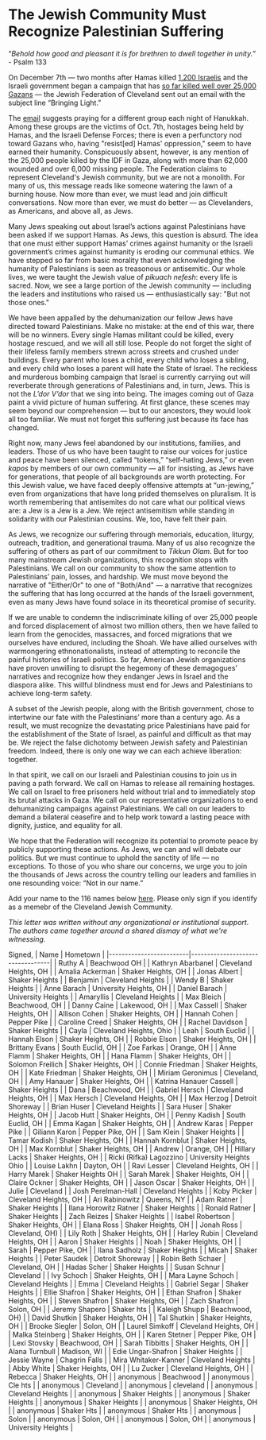 # The Jewish Community Must Recognize Palestinian Suffering


“*Behold how good and pleasant it is for brethren to dwell together in unity.*” - Psalm 133

On December 7th — two months after Hamas killed [1,200 Israelis](https://www.nytimes.com/2023/11/12/world/middleeast/israel-death-toll-hamas-attack.html) and the Israeli government began a campaign that has [so far killed well over 25,000 Gazans](https://www.reuters.com/world/middle-east/death-toll-israeli-strikes-gaza-passes-25000-gaza-health-officials-say-2024-01-21/) — the Jewish Federation of Cleveland sent out an email with the subject line “Bringing Light.”

The [email](https://www.jewishcleveland.org/news/blog/bringing_light/) suggests praying for a different group each night of Hanukkah. Among these groups are the victims of Oct. 7th, hostages being held by Hamas, and the Israeli Defense Forces; there is even a perfunctory nod toward Gazans who, having "resist[ed] Hamas' oppression," seem to have earned their humanity. Conspicuously absent, however, is any mention of the 25,000 people killed by the IDF in Gaza, along with more than 62,000 wounded and over 6,000 missing people. The Federation claims to represent Cleveland's Jewish community, but we are not a monolith. For many of us, this message reads like someone watering the lawn of a burning house. Now more than ever, we must lead and join difficult conversations. Now more than ever, we must do better — as Clevelanders, as Americans, and above all, as Jews.

Many Jews speaking out about Israel’s actions against Palestinians have been asked if we support Hamas. As Jews, this question is absurd. The idea that one must either support Hamas’ crimes against humanity or the Israeli government’s crimes against humanity is eroding our communal ethics. We have stepped so far from basic morality that even acknowledging the humanity of Palestinians is seen as treasonous or antisemitic. Our whole lives, we were taught the Jewish value of *pikuach nefesh*: every life is sacred. Now, we see a large portion of the Jewish community — including the leaders and institutions who raised us — enthusiastically say: "But not those ones." 

We have been appalled by the dehumanization our fellow Jews have directed toward Palestinians. Make no mistake: at the end of this war, there will be no winners. Every single Hamas militant could be killed, every hostage rescued, and we will all still lose. People do not forget the sight of their lifeless family members strewn across streets and crushed under buildings. Every parent who loses a child, every child who loses a sibling, and every child who loses a parent will hate the State of Israel. The reckless and murderous bombing campaign that Israel is currently carrying out will reverberate through generations of Palestinians and, in turn, Jews. This is not the *L’dor V’dor* that we sing into being. The images coming out of Gaza paint a vivid picture of human suffering. At first glance, these scenes may seem beyond our comprehension — but to our ancestors, they would look all too familiar. We must not forget this suffering just because its face has changed.

Right now, many Jews feel abandoned by our institutions, families, and leaders. Those of us who have been taught to raise our voices for justice and peace have been silenced, called “tokens,” “self-hating Jews,” or even *kapos* by members of our own community — all for insisting, as Jews have for generations, that people of all backgrounds are worth protecting. For this Jewish value, we have faced deeply offensive attempts at “un-jewing,” even from organizations that have long prided themselves on pluralism. It is worth remembering that antisemites do not care what our political views are: a Jew is a Jew is a Jew. We reject antisemitism while standing in solidarity with our Palestinian cousins. We, too, have felt their pain.

As Jews, we recognize our suffering through memorials, education, liturgy, outreach, tradition, and generational trauma. Many of us also recognize the suffering of others as part of our commitment to *Tikkun Olam*. But for too many mainstream Jewish organizations, this recognition stops with Palestinians. We call on our community to show the same attention to Palestinians’ pain, losses, and hardship. We must move beyond the narrative of "Either/Or" to one of "Both/And" — a narrative that recognizes the suffering that has long occurred at the hands of the Israeli government, even as many Jews have found solace in its theoretical promise of security.

If we are unable to condemn the indiscriminate killing of over 25,000 people and forced displacement of almost two million others, then we have failed to learn from the genocides, massacres, and forced migrations that we ourselves have endured, including the Shoah. We have allied ourselves with warmongering ethnonationalists, instead of attempting to reconcile the painful histories of Israeli politics. So far, American Jewish organizations have proven unwilling to disrupt the hegemony of these demagogues’ narratives and recognize how they endanger Jews in Israel and the diaspora alike. This willful blindness must end for Jews and Palestinians to achieve long-term safety.

A subset of the Jewish people, along with the British government, chose to intertwine our fate with the Palestinians’ more than a century ago. As a result, we must recognize the devastating price Palestinians have paid for the establishment of the State of Israel, as painful and difficult as that may be. We reject the false dichotomy between Jewish safety and Palestinian freedom. Indeed, there is only one way we can each achieve liberation: together.

In that spirit, we call on our Israeli and Palestinian cousins to join us in paving a path forward. We call on Hamas to release all remaining hostages. We call on Israel to free prisoners held without trial and to immediately stop its brutal attacks in Gaza. We call on our representative organizations to end dehumanizing campaigns against Palestinians. We call on our leaders to demand a bilateral ceasefire and to help work toward a lasting peace with dignity, justice, and equality for all.

We hope that the Federation will recognize its potential to promote peace by publicly supporting these actions. As Jews, we can and will debate our politics. But we must continue to uphold the sanctity of life — no exceptions. To those of you who share our concerns, we urge you to join the thousands of Jews across the country telling our leaders and families in one resounding voice: “Not in our name.”  

Add your name to the 116 names below [here](https://docs.google.com/forms/d/e/1FAIpQLSc6N84YPxTcUhnXVO90urALeIatt25OgEnM0Cclw6Xa64W8YQ/viewform). Please only sign if you identify as a memebr of the Cleveland Jewish Community.

*This letter was written without any organizational or institutional support. The authors came together around a shared dismay of what we're witnessing.*

Signed,
| Name                    | Hometown                         |
|-------------------------|----------------------------------|
| Ruthy A                 | Beachwood OH                     |
| Kathryn Abarbanel       | Cleveland Heights, OH            |
| Amalia Ackerman         | Shaker Heights, OH               |
| Jonas Albert            | Shaker Heights                   |
| Benjamin                | Cleveland Heights                |
| Wendy B                 | Shaker Heights                   |
| Anne Barach             | University Heights, OH           |
| Daniel Barach           | University Heights               |
| Amaryllis               | Cleveland Heights                |
| Max Bleich              | Beachwood, OH                    |
| Danny Caine             | Lakewood, OH                     |
| Max Cassell             | Shaker Heights, OH               |
| Allison Cohen           | Shaker Heights, OH               |
| Hannah Cohen            | Pepper Pike                      |
| Caroline Creed          | Shaker Heights, OH               |
| Rachel Davidson         | Shaker Heights                   |
| Cayla                   | Cleveland Heights, Ohio          |
| Leah                    | South Euclid                     |
| Hannah Elson            | Shaker Heights, OH               |
| Robbie Elson            | Shaker Heights, OH               |
| Brittany Evans          | South Euclid, OH                 |
| Zoe Farkas              | Orange, OH                       |
| Anne Flamm              | Shaker Heights, OH               |
| Hana Flamm              | Shaker Heights, OH               |
| Solomon Freilich        | Shaker Heights, OH               |
| Connie Friedman         | Shaker Heights, OH               |
| Kate Friedman           | Shaker Heights, OH               |
| Miriam Geronimus        | Cleveland, OH                    |
| Amy Hanauer             | Shaker Heights, OH               |
| Katrina Hanauer Cassell | Shaker Heights                   |
| Dana                    | Beachwood, OH                    |
| Gabriel Hersch          | Cleveland Heights, OH            |
| Max Hersch              | Cleveland Heights, OH            |
| Max Herzog              | Detroit Shoreway                 |
| Brian Huser             | Cleveland Heights                |
| Sara Huser              | Shaker Heights, OH               |
| Jacob Hutt              | Shaker Heights, OH               |
| Penny Kadish            | South Euclid, OH                 |
| Emma Kagan              | Shaker Heights, OH               |
| Andrew Karas            | Pepper Pike                      |
| Giliann Karon           | Pepper Pike, OH                  |
| Sam Klein               | Shaker Heights                   |
| Tamar  Kodish           | Shaker Heights, OH               |
| Hannah Kornblut         | Shaker Heights, OH               |
| Max Kornblut            | Shaker Heights, OH               |
| Andrew                  | Orange, OH                       |
| Hillary Lacks           | Shaker Heights, OH               |
| Ricki (Rifka) Lagozzino | University Heights Ohio          |
| Louise Lakhn            | Dayton, OH                       |
| Ravi Lesser             | Cleveland Heights, OH            |
| Harry Marek             | Shaker Heights OH                |
| Sarah Marek             | Shaker Heights, OH               |
| Claire Ockner           | Shaker Heights, OH               |
| Jason Oscar             | Shaker Heights, OH               |
| Julie                   | Cleveland                        |
| Josh Perelman-Hall      | Cleveland Heights                |
| Koby Picker             | Cleveland Heights, OH            |
| Ari Rabinowitz          | Queens, NY                       |
| Adam Ratner             | Shaker Heights                   |
| Ilana Horowitz Ratner   | Shaker Heights                   |
| Ronald Ratner           | Shaker Heights                   |
| Zach Reizes             | Shaker Heights                   |
| Isabel Robertson        | Shaker Heights, OH               |
| Elana Ross              | Shaker Heights, OH               |
| Jonah Ross              | Cleveland, OH)                   |
| Lily Roth               | Shaker Heights, OH               |
| Harley Rubin            | Cleveland Heights, OH            |
| Aaron                   | Shaker Heights                   |
| Noah                    | Shaker Heights, OH               |
| Sarah                   | Pepper Pike, OH                  |
| Ilana Sadholz           | Shaker Heights                   |
| Micah                   | Shaker Heights                   |
| Peter Saudek            | Detroit Shoreway                 |
| Robin Beth Schaer       | Cleveland, OH                    |
| Hadas Scher             | Shaker Heights                   |
| Susan Schnur            | Cleveland                        |
| Ivy Schoch              | Shaker Heights, OH               |
| Mara Layne  Schoch      | Cleveland Heights                |
| Emma                    | Cleveland Heights                |
| Gabriel Segar           | Shaker Heights                   |
| Ellie Shafron           | Shaker Heights, OH               |
| Ethan Shafron           | Shaker Heights, OH               |
| Steven Shafron          | Shaker Heights, OH               |
| Zach Shafron            | Solon, OH                        |
| Jeremy Shapero          | Shaker hts                       |
| Kaleigh Shupp           | Beachwood, OH)                   |
| David Shutkin           | Shaker Heights, OH               |
| Tal Shutkin             | Shaker Heights, OH               |
| Brooke Siegler          | Solon, OH                        |
| Laurel Simkoff          | Cleveland Heights, OH            |
| Malka Steinberg         | Shaker Heights, OH               |
| Karen Stetner           | Pepper Pike, OH                  |
| Lexi Stovsky            | Beachwood, OH                    |
| Sarah Tibbitts          | Shaker Heights, OH               |
| Alana Turnbull          | Madison, WI                      |
| Edie Ungar-Shafron      | Shaker Heights                   |
| Jessie  Wayne           | Chagrin Falls                    |
| Mira Whitaker-Kanner    | Cleveland Heights                |
| Abby White              | Shaker Heights, OH               |
| Lu Zucker               | Cleveland Heights, OH            |
| Rebecca                 | Shaker Heights, OH               |
| anonymous               | Beachwood                        |
| anonymous               | Cle hts                          |
| anonymous               | Cleveland                        |
| anonymous               | cleveland                        |
| anonymous               | Cleveland Heights                |
| anonymous               | Shaker Heights                   |
| anonymous               | Shaker Heights                   |
| anonymous               | Shaker Heights                   |
| anonymous               | Shaker Heights, OH               |
| anonymous               | Shaker Hts                       |
| anonymous               | Shaker Hts                       |
| anonymous               | Solon                            |
| anonymous               | Solon, OH                        |
| anonymous               | Solon, OH                        |
| anonymous               | University Heights               |
